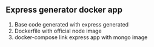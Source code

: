 ## Express generator docker app
1. Base code generated with express generated
2. Dockerfile with official node image
3. docker-compose link express app with mongo image